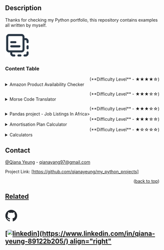 <h2>Description</h2>
Thanks for checking my Python portfolio, this repository contains examples all written by myself. 
<br />

<!-- PROJECT LOGO -->
<br />
<div align="left">
     <a href="https://github.com/qianayeung/my_python_projects/tree/main">
         <img src="embedded file icon.png" alt="Logo" width="80" height="80"> 

  </a>

  <h3 align="left">Content Table</h3>

  </p>
</div>

</details>
<!DOCTYPE html> 
<html>
<body>
<!-- Amazon Product Availability Checker -->
     <div align="right">(<a>**Difficulty Level** -  ★★★★☆</a>)</div>
<details>
  <summary>Amazon Product Availability Checker</summary>
  <a href="https://github.com/qianayeung/my_python_projects/blob/main/Amazon%20Product%20Availability%20Check">Amazon Product Availability Checker</a>
  <ol>
    <ul>
     <li>The code is a Python script for checking the availability of a product on Amazon and sending an email notification if the product is available.</li>
     <li>It imports several libraries, including `lxml` for parsing HTML, `requests` for making HTTP requests, `schedule` for scheduling tasks, and `smtplib` for sending emails<li>
     <li>The script defines functions for checking the availability of a product (`check`) and sending an email (`sendemail`)</li>
     <li> It also defines a function (`ReadAsin`) to read the product ID and URL from Amazon and call the `check` function to check availability</li>
     <li>The script schedules the `ReadAsin` function to run every minute using the `schedule` library</li>
     <li>Inside the `ReadAsin` function, it checks the availability of a specific product on Amazon and sends an email if the product is available</li>
     <li>The email configuration, including sender email, receiver email, and password, is specified in the script</li>
     <li>It creates a MIME (Multipurpose Internet Mail Extensions) multipart message for the email, attaches a plain text body to the message, and sends the email using the SMTP protocol via Gmail's SMTP server</li>
     </details>

  </p>
</div>
<!DOCTYPE html> 
<html>
<body>
<!-- Morse Code Translator --> 
     <div align="right">(<a>**Difficulty Level** -  ★★★☆☆</a>)</div>
<details>
  <summary>Morse Code Translator</summary><li><a href="https://github.com/qianayeung/my_python_projects/blob/main/Morse%20Code%20Translator">Morse Code Translator</a></li>
      <li>Morse Code translator that encrypts the plain text you input</li>
</details>
        
  </p>
</div>
<!DOCTYPE html> 
<html>
<body>
<!-- Data Science Job Salary -->
     <div align="right">(<a>**Difficulty Level** -  ★★★☆☆</a>)</div>
<details>
<summary>Pandas project - Job Listings In Africa></summary>
     <ol>
 <ul>
   <li>Pandas Project - Job Listings In Africa</li>
<a target="_blank" href="https://anaconda.cloud/api/nbserve/launch_notebook?nb_url=https%3A%2F%2Fanaconda.cloud%2Fapi%2Fprojects%2F865499d1-6c23-4a91-ab73-2a306a933de1%2Fversions%2Fba75769f-4eb2-4548-8187-d7f17ae75fc1%2Ffiles%2Fpandas.ipynb"><img src="https://static.anaconda.cloud/content/a22d04e8445b700f28937ab3231b8cded505d0395c63b7a269696722196d5415"/></a>
</li>
   <li>Pandas Project - University of Regina</li>
<a target="_blank" href=https://anaconda.cloud/api/nbserve/launch_notebook?nb_url=https%3A%2F%2Fanaconda.cloud%2Fapi%2Fprojects%2Faf35732d-735d-4ecf-8fb9-b1d125038a23%2Fversions%2Fbcd6b4c8-e3e0-4965-9457-ded423dc958b%2Ffiles%2Fsalary.ipynb><img src="https://static.anaconda.cloud/content/a22d04e8445b700f28937ab3231b8cded505d0395c63b7a269696722196d5415"/></a></li>

<p align="right">(<a href="#readme-top">back to top</a>)</p>

  </details>
<!DOCTYPE html> 
<html>
<body>
<!-- Amortisation Plan Calculator -->
     <div align="right">(<a>**Difficulty Level** -  ★★★☆☆</a>)</div>
<details>
 <summary>Amortisation Plan Calculator</summary><li><a href="https://github.com/qianayeung/my_python_projects/blob/main/Mortisation%20Plan">Amortisation Plan Calculator</a></li>
 <ol>
 <ul>
    <li>Programme that calculates your monthly installments using the data 'Principal borrowed amount', 'Rate of interest per annum', 'Years to repay the loan'</li> 
    <li>Added def get_input(prompt, expected_type) to confirm type checking and validation</li>
    <li>Added while if function to allow the validation processing and improve user experience</li> 
    <li>Used input() to gater user inputs</li>
    <li>Used try: to calculate the EMI(equated_monthly_installments)</li>


 </details>
<!DOCTYPE html> 
<html>
<body>
<!-- Calculators -->
     <div align="right">(<a>**Difficulty Level** -  ★☆☆☆☆</a>)</div>
<details>
  <summary>Calculators</summary>
     <ol>
 <ul>
     <li><a 
href="https://github.com/qianayeung/my_python_projects/blob/main/calculator%201">Calculator 1</a></li>
     <li><a href="https://github.com/qianayeung/my_python_projects/blob/main/calculator%202">Calculator 2</a>
     <li><a href="https://github.com/qianayeung/my_python_projects/blob/main/calculator_while_loop_recursion">Calculator 3</a></li>



<p align="right">(<a href="#readme-top">back to top</a>)</p>


</details>
<!DOCTYPE html> 
<html>
<body>
<!-- CONTACT -->

## Contact

[@Qiana Yeung]([https://twitter.com/your_username](https://twitter.com/QianaY15132)) - qianayang97@gmail.com

Project Link: [https://github.com/qianayeung/my_python_projects]

<p align="right">(<a href="#readme-top">back to top</a>)</p>


<!--- **Difficulty Level** -  ★☆☆☆☆ -->
<!--- **Difficulty Level** -  ★★☆☆☆ -->
<!--- **Difficulty Level** -  ★★★☆☆ -->
<!--- **Difficulty Level** -  ★★★★☆ -->
<!--- **Difficulty Level** -  ★★★★★ -->

<h2><a href="https://github.com/qianayeung/my_python_projects/edit/Sales-Analysis/README.md">Related</a><h2><div align="left">
     <a href="https://github.com/qianayeung/my_python_projects/blob/main/github-mark.png">
         <img src="github-mark.png" alt="Logo" width="40" height="40">
     
          
[![linkedin](https://img.shields.io/badge/LinkedIn-0077B5?style=for-the-badge&logo=linkedin&logoColor=white")](https://www.linkedin.com/in/qiana-yeung-89122b205/) align="right"

